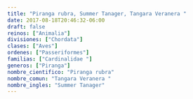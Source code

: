 ```yaml
---
title: "Piranga rubra, Summer Tanager, Tangara Veranera "
date: 2017-08-18T20:46:32-06:00
draft: false
reinos: ["Animalia"]
divisiones: ["Chordata"]
clases: ["Aves"]
ordenes: ["Passeriformes"]
familias: ["Cardinalidae "]
generos: ["Piranga"]
nombre_cientifico: "Piranga rubra"
nombre_comun: "Tangara Veranera "
nombre_ingles: "Summer Tanager"
---
```

